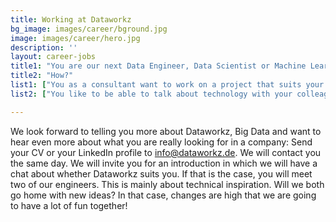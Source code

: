 ```yaml
---
title: Working at Dataworkz
bg_image: images/career/bground.jpg
image: images/career/hero.jpg
description: ''
layout: career-jobs
title1: "You are our next Data Engineer, Data Scientist or Machine Learning Engineer because:"
title2: "How?"
list1: ["You as a consultant want to work on a project that suits your ambition, with a client that responds to your experience and the possibility to move on when you are ready for the next project.","You seek an environment where continuous learning is paramount: with code camps in a beach house, global conferences and working on open-source projects.","You are looking for colleagues who inspire you. And with whom you would also like to have a beer, ski, visit conferences or go out for an evening."]
list2: ["You like to be able to talk about technology with your colleagues with the option to regularly participate in the Mario Kart competition in the office.","You believe that the terms of employment should match what you are worth. And that obviously includes a phone and laptop of your own choice, but especially an extensive training package.","And if you pull out all the Pokemons here, we'll get you a local beer : Python, Java, Golang, R, Spark, Scala, Flink, Adabas, Kafka, pandas, numpy, tensorflow, pytorch, keras, jirachi, Seahorse, Databricks, Azure DevOps, Sagemaker, Hekaton, Big Query, Geodude, Dash, R-Shiny, Yolo, OpenCV, Snowflake, Glue, Azurill, Athena. Airflow, Kubernetes, Terraform, Arvados, Ambari, Ariados"]

---
```


We look forward to telling you more about Dataworkz, Big Data and want to hear even more about what you are really looking for in a company: Send your CV or your LinkedIn profile to [info@dataworkz.de](mailto:info@dataworkz.de). We will contact you the same day. We will invite you for an introduction in which we will have a chat about whether Dataworkz suits you. If that is the case, you will meet two of our engineers. This is mainly about technical inspiration. Will we both go home with new ideas? In that case, changes are high that we are going to have a lot of fun together!
